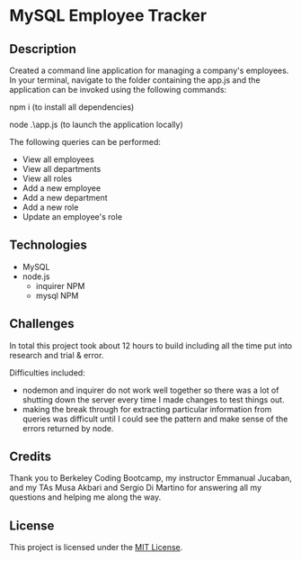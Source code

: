 # MySQL Employee Tracker

## Description
Created a command line application for managing a company's employees. In your terminal, navigate to the folder containing the app.js and the application can be invoked using the following commands:

npm i (to install all dependencies)

node .\app.js (to launch the application locally)

The following queries can be performed:

* View all employees
* View all departments
* View all roles
* Add a new employee
* Add a new department
* Add a new role
* Update an employee's role

## Technologies

* MySQL
* node.js
    * inquirer NPM
    * mysql NPM

## Challenges

In total this project took about 12 hours to build including all the time put into research and trial & error.

Difficulties included:

* nodemon and inquirer do not work well together so there was a lot of shutting down the server every time I made changes to test things out.
* making the break through for extracting particular information from queries was difficult until I could see the pattern and make sense of the errors returned by node.

## Credits

Thank you to Berkeley Coding Bootcamp, my instructor Emmanual Jucaban, and my TAs Musa Akbari and Sergio Di Martino for answering all my questions and helping me along the way.

## License

This project is licensed under the [MIT License](https://choosealicense.com/licenses/mit).